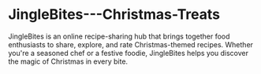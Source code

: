 # JingleBites---Christmas-Treats
JingleBites is an online recipe-sharing hub that brings together food enthusiasts to share, explore, and rate Christmas-themed recipes. Whether you're a seasoned chef or a festive foodie, JingleBites helps you discover the magic of Christmas in every bite.
